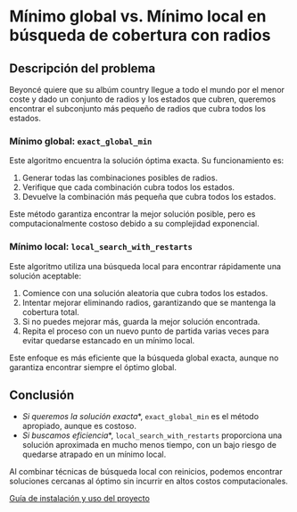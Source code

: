 # Mínimo global vs. Mínimo local en búsqueda de cobertura con radios

## Descripción del problema

Beyoncé quiere que su albúm country llegue a todo el mundo por el menor coste y dado un conjunto de radios y los estados que cubren, queremos encontrar el subconjunto más pequeño de radios que cubra todos los estados.

### Mínimo global: `exact_global_min`
Este algoritmo encuentra la solución óptima exacta. Su funcionamiento es:
1. Generar todas las combinaciones posibles de radios.
2. Verifique que cada combinación cubra todos los estados.
3. Devuelve la combinación más pequeña que cubra todos los estados.

Este método garantiza encontrar la mejor solución posible, pero es computacionalmente costoso debido a su complejidad exponencial.

### Mínimo local: `local_search_with_restarts`
Este algoritmo utiliza una búsqueda local para encontrar rápidamente una solución aceptable:
1. Comience con una solución aleatoria que cubra todos los estados.
2. Intentar mejorar eliminando radios, garantizando que se mantenga la cobertura total.
3. Si no puedes mejorar más, guarda la mejor solución encontrada.
4. Repita el proceso con un nuevo punto de partida varias veces para evitar quedarse estancado en un mínimo local.

Este enfoque es más eficiente que la búsqueda global exacta, aunque no garantiza encontrar siempre el óptimo global.

## Conclusión
- *Si queremos la solución exacta**, `exact_global_min` es el método apropiado, aunque es costoso.
- *Si buscamos eficiencia**, `local_search_with_restarts` proporciona una solución aproximada en mucho menos tiempo, con un bajo riesgo de quedarse atrapado en un mínimo local.

Al combinar técnicas de búsqueda local con reinicios, podemos encontrar soluciones cercanas al óptimo sin incurrir en altos costos computacionales.

[Guía de instalación y uso del proyecto](how_to_execute.md)